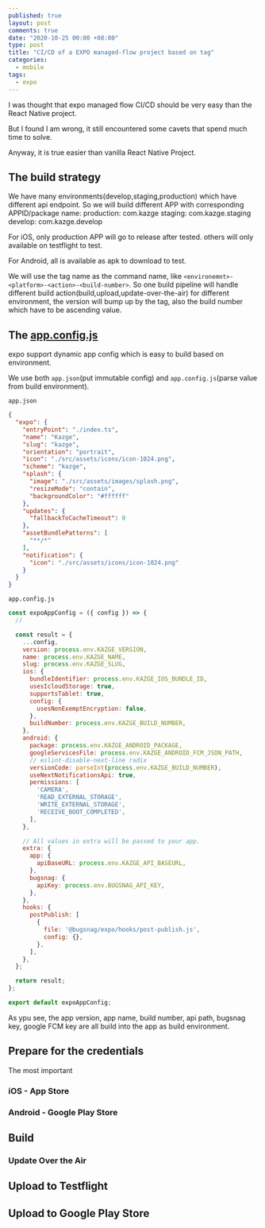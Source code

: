 ```yaml
---
published: true
layout: post
comments: true
date: "2020-10-25 00:00 +08:00"
type: post
title: "CI/CD of a EXPO managed-flow project based on tag"
categories:
  - mobile
tags:
  - expo
---
```

I was thought that expo managed flow CI/CD should be very easy than the React Native project.

But I found I am wrong, it still encountered some cavets that spend much time to solve. 

Anyway, it is true easier than vanilla React Native Project.

## The build strategy
We have many environments(develop,staging,production) which have different api endpoint. So we will build different APP with corresponding APPID/package name:
production: com.kazge
staging: com.kazge.staging
develop: com.kazge.develop

For iOS, only production APP will go to release after tested. others will only available on testflight to test.

For Android, all is available as apk to download to test.

We will use the tag name as the command name, like `<environemnt>-<platform>-<action>-<build-number>`.
So one build pipeline will handle different build action(build,upload,update-over-the-air) for different environment, the version will bump up by the tag, also the build number which have to be ascending value.


## The [app.config.js](https://docs.expo.io/versions/v40.0.0/config/app/)
expo support dynamic app config which is easy to build based on environment.

We use both `app.json`(put immutable config) and `app.config.js`(parse value from build environment).

`app.json`
```json
{
  "expo": {
    "entryPoint": "./index.ts",
    "name": "Kazge",
    "slug": "kazge",
    "orientation": "portrait",
    "icon": "./src/assets/icons/icon-1024.png",
    "scheme": "kazge",
    "splash": {
      "image": "./src/assets/images/splash.png",
      "resizeMode": "contain",
      "backgroundColor": "#ffffff"
    },
    "updates": {
      "fallbackToCacheTimeout": 0
    },
    "assetBundlePatterns": [
      "**/*"
    ],
    "notification": {
      "icon": "./src/assets/icons/icon-1024.png"
    }
  }
}
```

`app.config.js`
```javascript
const expoAppConfig = ({ config }) => {
  //

  const result = {
    ...config,
    version: process.env.KAZGE_VERSION,
    name: process.env.KAZGE_NAME,
    slug: process.env.KAZGE_SLUG,
    ios: {
      bundleIdentifier: process.env.KAZGE_IOS_BUNDLE_ID,
      usesIcloudStorage: true,
      supportsTablet: true,
      config: {
        usesNonExemptEncryption: false,
      },
      buildNumber: process.env.KAZGE_BUILD_NUMBER,
    },
    android: {
      package: process.env.KAZGE_ANDROID_PACKAGE,
      googleServicesFile: process.env.KAZGE_ANDROID_FCM_JSON_PATH,
      // eslint-disable-next-line radix
      versionCode: parseInt(process.env.KAZGE_BUILD_NUMBER),
      useNextNotificationsApi: true,
      permissions: [
        'CAMERA',
        'READ_EXTERNAL_STORAGE',
        'WRITE_EXTERNAL_STORAGE',
        'RECEIVE_BOOT_COMPLETED',
      ],
    },

    // All values in extra will be passed to your app.
    extra: {
      app: {
        apiBaseURL: process.env.KAZGE_API_BASEURL,
      },
      bugsnag: {
        apiKey: process.env.BUGSNAG_API_KEY,
      },
    },
    hooks: {
      postPublish: [
        {
          file: '@bugsnag/expo/hooks/post-publish.js',
          config: {},
        },
      ],
    },
  };

  return result;
};

export default expoAppConfig;

```
As ypu see, the app version, app name, build number, api path, bugsnag key, google FCM key are all build into the app as build environment.

## Prepare for the credentials
The most important 

### iOS - App Store
### Android - Google Play Store

## Build
### Update Over the Air

## Upload to Testflight
## Upload to Google Play Store
